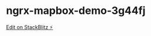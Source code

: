 # ngrx-mapbox-demo-3g44fj

[Edit on StackBlitz ⚡️](https://stackblitz.com/edit/ngrx-mapbox-demo-3g44fj)